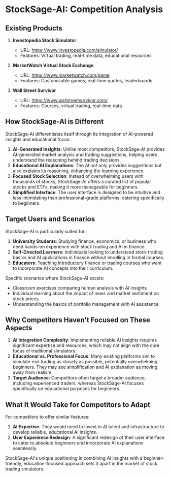 # StockSage-AI: Competition Analysis


## Existing Products

1. **Investopedia Stock Simulator**
   - URL: https://www.investopedia.com/simulator/
   - Features: Virtual trading, real-time data, educational resources

2. **MarketWatch Virtual Stock Exchange**
   - URL: https://www.marketwatch.com/game
   - Features: Customizable games, real-time quotes, leaderboards

3. **Wall Street Survivor**
   - URL: https://www.wallstreetsurvivor.com/
   - Features: Courses, virtual trading, real-time data


## How StockSage-AI is Different

StockSage-AI differentiates itself through its integration of AI-powered insights and educational focus:

1. **AI-Generated Insights**: Unlike most competitors, StockSage-AI provides AI-generated market analysis and trading suggestions, helping users understand the reasoning behind trading decisions.
2. **Educational AI Explanations**: The AI not only provides suggestions but also explains its reasoning, enhancing the learning experience.
3. **Focused Stock Selection**: Instead of overwhelming users with thousands of stocks, StockSage-AI offers a curated list of popular stocks and ETFs, making it more manageable for beginners.
4. **Simplified Interface**: The user interface is designed to be intuitive and less intimidating than professional-grade platforms, catering specifically to beginners.


## Target Users and Scenarios

StockSage-AI is particularly suited for:
1. **University Students**: Studying finance, economics, or business who need hands-on experience with stock trading and AI in finance.
2. **Self-Directed Learners**: Individuals looking to understand stock trading basics and AI applications in finance without enrolling in formal courses.
3. **Educators**: Teaching introductory finance or trading courses who want to incorporate AI concepts into their curriculum.

Specific scenarios where StockSage-AI excels:

- Classroom exercises comparing human analysis with AI insights
- Individual learning about the impact of news and market sentiment on stock prices
- Understanding the basics of portfolio management with AI assistance

## Why Competitors Haven't Focused on These Aspects
1. **AI Integration Complexity**: Implementing reliable AI insights requires significant expertise and resources, which may not align with the core focus of traditional simulators.
2. **Educational vs. Professional Focus**: Many existing platforms aim to simulate real trading as closely as possible, potentially overwhelming beginners. They may see simplification and AI explanation as moving away from realism.
3. **Target Audience**: Competitors often target a broader audience, including experienced traders, whereas StockSage-AI focuses specifically on educational purposes for beginners.

## What It Would Take for Competitors to Adapt
For competitors to offer similar features:
1. **AI Expertise**: They would need to invest in AI talent and infrastructure to develop reliable, educational AI insights.
2. **User Experience Redesign**: A significant redesign of their user interface to cater to absolute beginners and incorporate AI explanations seamlessly.


StockSage-AI's unique positioning in combining AI insights with a beginner-friendly, education-focused approach sets it apart in the market of stock trading simulators.
